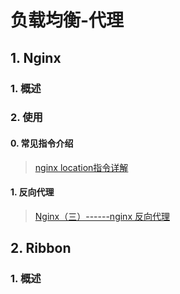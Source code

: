 # 负载均衡-代理

## 1. Nginx

### 1. 概述

### 2. 使用

#### 0. 常见指令介绍

> [nginx location指令详解](https://www.cnblogs.com/xiaoliangup/p/9175932.html)

#### 1. 反向代理

> [Nginx（三）------nginx 反向代理](https://www.cnblogs.com/ysocean/p/9392908.html)

## 2. Ribbon

### 1. 概述